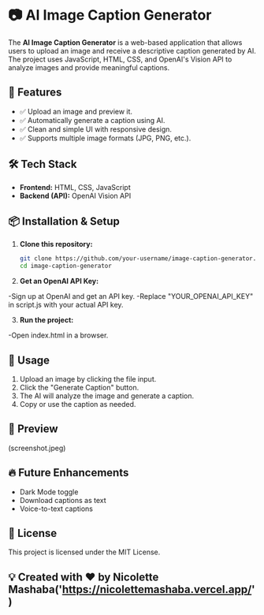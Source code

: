 # 📷 AI Image Caption Generator

The **AI Image Caption Generator** is a web-based application that allows users to upload an image and receive a descriptive caption generated by AI. The project uses JavaScript, HTML, CSS, and OpenAI's Vision API to analyze images and provide meaningful captions.

## 🚀 Features
- ✅ Upload an image and preview it.
- ✅ Automatically generate a caption using AI.
- ✅ Clean and simple UI with responsive design.
- ✅ Supports multiple image formats (JPG, PNG, etc.).

## 🛠️ Tech Stack
- **Frontend:** HTML, CSS, JavaScript
- **Backend (API):** OpenAI Vision API

## 📦 Installation & Setup
1. **Clone this repository:**
   ```bash
   git clone https://github.com/your-username/image-caption-generator.git
   cd image-caption-generator
   
2. **Get an OpenAI API Key:**

-Sign up at OpenAI and get an API key.
-Replace "YOUR_OPENAI_API_KEY" in script.js with your actual API key.

3. **Run the project:**

-Open index.html in a browser.

## 📌 Usage
1. Upload an image by clicking the file input.
2. Click the "Generate Caption" button.
3. The AI will analyze the image and generate a caption.
4. Copy or use the caption as needed.

## 🎨 Preview
(screenshot.jpeg)

## 🔥 Future Enhancements
- Dark Mode toggle
- Download captions as text
- Voice-to-text captions
  
## 📜 License
This project is licensed under the MIT License.

## 💡 Created with ❤️ by Nicolette Mashaba('https://nicolettemashaba.vercel.app/')

